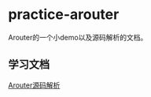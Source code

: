 # practice-arouter

Arouter的一个小demo以及源码解析的文档。

## 学习文档
[Arouter源码解析](https://github.com/lxr17/practice-arouter/blob/master/Arouter源码解析.xmind?raw=true)
